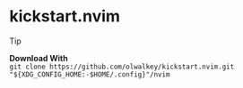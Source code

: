 # kickstart.nvim


> [!TIP]
> **Download With**  
> ```git clone https://github.com/olwalkey/kickstart.nvim.git "${XDG_CONFIG_HOME:-$HOME/.config}"/nvim```
